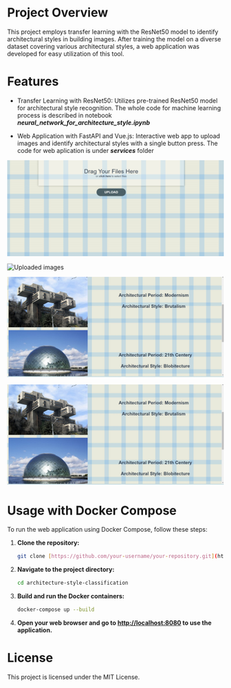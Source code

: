 # Project Overview

This project employs transfer learning with the ResNet50 model to identify architectural styles in building images. After training the model on a diverse dataset covering various architectural styles, a web application was developed for easy utilization of this tool.

# Features
- Transfer Learning with ResNet50: Utilizes pre-trained ResNet50 model for architectural style recognition. The whole code for machine learning process is described in notebook ***neural_network_for_architecture_style.ipynb*** 

- Web Application with FastAPI and Vue.js: Interactive web app to upload images and identify architectural styles with a single button press. The code for web aplication is under ***services*** folder

![Upload image](aplication_first_view.png)

![Uploaded images](aplication_with_image.png)

![Clasification result](aplication_answer_view.png)

<picture>
  <source src="aplication_first_view.png">
  <source src="aplication_with_image.png">
  <img src="aplication_answer_view.png">
</picture>


# Usage with Docker Compose

To run the web application using Docker Compose, follow these steps:

1. **Clone the repository:**
    ```bash
    git clone [https://github.com/your-username/your-repository.git](https://github.com/parapapere/architecture-style-classification.git)
    ```

2. **Navigate to the project directory:**
    ```bash
    cd architecture-style-classification
    ```

3. **Build and run the Docker containers:**
    ```bash
    docker-compose up --build
    ```

4. **Open your web browser and go to [http://localhost:8080](http://localhost:8080) to use the application.**

# License

This project is licensed under the MIT License.
